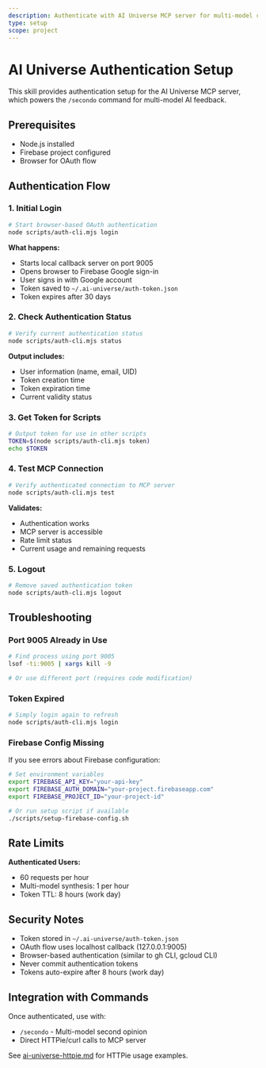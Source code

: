```yaml
---
description: Authenticate with AI Universe MCP server for multi-model commands
type: setup
scope: project
---
```


# AI Universe Authentication Setup

This skill provides authentication setup for the AI Universe MCP server, which powers the `/secondo` command for multi-model AI feedback.

## Prerequisites

- Node.js installed
- Firebase project configured
- Browser for OAuth flow

## Authentication Flow

### 1. Initial Login

```bash
# Start browser-based OAuth authentication
node scripts/auth-cli.mjs login
```

**What happens:**
- Starts local callback server on port 9005
- Opens browser to Firebase Google sign-in
- User signs in with Google account
- Token saved to `~/.ai-universe/auth-token.json`
- Token expires after 30 days

### 2. Check Authentication Status

```bash
# Verify current authentication status
node scripts/auth-cli.mjs status
```

**Output includes:**
- User information (name, email, UID)
- Token creation time
- Token expiration time
- Current validity status

### 3. Get Token for Scripts

```bash
# Output token for use in other scripts
TOKEN=$(node scripts/auth-cli.mjs token)
echo $TOKEN
```

### 4. Test MCP Connection

```bash
# Verify authenticated connection to MCP server
node scripts/auth-cli.mjs test
```

**Validates:**
- Authentication works
- MCP server is accessible
- Rate limit status
- Current usage and remaining requests

### 5. Logout

```bash
# Remove saved authentication token
node scripts/auth-cli.mjs logout
```

## Troubleshooting

### Port 9005 Already in Use

```bash
# Find process using port 9005
lsof -ti:9005 | xargs kill -9

# Or use different port (requires code modification)
```

### Token Expired

```bash
# Simply login again to refresh
node scripts/auth-cli.mjs login
```

### Firebase Config Missing

If you see errors about Firebase configuration:

```bash
# Set environment variables
export FIREBASE_API_KEY="your-api-key"
export FIREBASE_AUTH_DOMAIN="your-project.firebaseapp.com"
export FIREBASE_PROJECT_ID="your-project-id"

# Or run setup script if available
./scripts/setup-firebase-config.sh
```

## Rate Limits

**Authenticated Users:**
- 60 requests per hour
- Multi-model synthesis: 1 per hour
- Token TTL: 8 hours (work day)

## Security Notes

- Token stored in `~/.ai-universe/auth-token.json`
- OAuth flow uses localhost callback (127.0.0.1:9005)
- Browser-based authentication (similar to gh CLI, gcloud CLI)
- Never commit authentication tokens
- Tokens auto-expire after 8 hours (work day)

## Integration with Commands

Once authenticated, use with:
- `/secondo` - Multi-model second opinion
- Direct HTTPie/curl calls to MCP server

See [ai-universe-httpie.md](ai-universe-httpie.md) for HTTPie usage examples.
